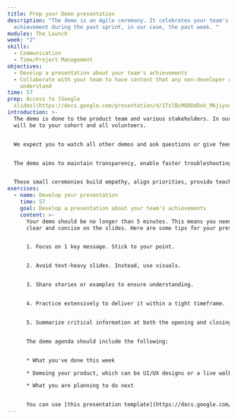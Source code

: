 ```yaml
---
title: Prep your Demo presentation
description: "The demo is an Agile ceremony. It celebrates your team's
  achievement during the past sprint, in our case, the past week. "
modules: The Launch
week: "2"
skills:
  - Communication
  - Time/Project Management
objectives:
  - Develop a presentation about your team's achievements
  - Collaborate with your team to have content that any non-developer can
    understand
time: 57
prep: Access to [Google
  slides](https://docs.google.com/presentation/d/1TzlBcMQ9DdDoV_M6jiyvoozMShvQI1XvlUzWhzvysFc/edit?usp=drive_link)
introduction: >-
  The demo is done to the product team and various stakeholders. In our case, it
  will be to your cohort and all volunteers. 


  We expect you to watch all other demos and ask questions or give feedback. 


  The demo aims to maintain transparency, enable faster troubleshooting, and encourage accountability for quality code. Ultimately, it stimulates collaboration, knowledge sharing and continuous improvement. 


  These small ceremonies build empathy, align priorities, provide teaching moments, and support a culture where shipping features responsibly earn praise.
exercises:
  - name: Develop your presentation
    time: 57
    goal: Develop a presentation about your team's achievements
    content: >-
      Your demo should be no longer than 5 minutes. This means you need to be
      clear and concise on the slides. Here are some tips for your presentation:


      1. Focus on 1 key message. Stick to your point. 


      2. Avoid text-heavy slides. Instead, use visuals.


      3. Share stories or examples to ensure understanding.  


      4. Practice extensively to deliver it within a tight timeframe.


      5. Summarize critical information at both the opening and closing. End strong.


      The demo agenda should include the following:


      * What you've done this week

      * Demoing your product, which can be UI/UX designs or a live walkthrough of your product

      * What you are planning to do next


      You can use [this presentation template](https://docs.google.com/presentation/d/1TzlBcMQ9DdDoV_M6jiyvoozMShvQI1XvlUzWhzvysFc/edit?usp=drive_link) as a guideline.
---
```

